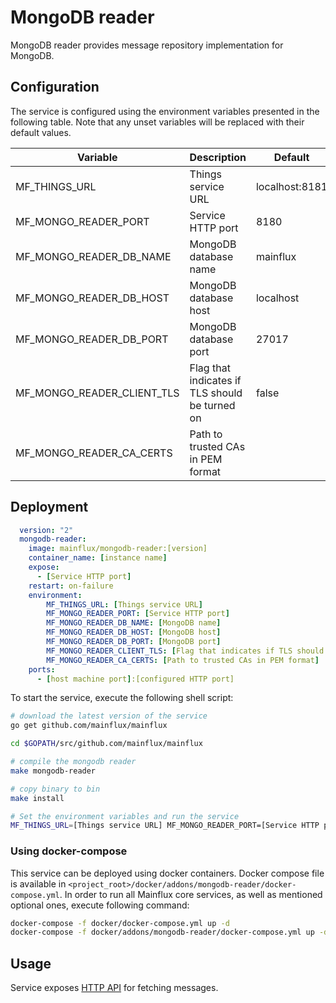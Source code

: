 # MongoDB reader

MongoDB reader provides message repository implementation for MongoDB.

## Configuration

The service is configured using the environment variables presented in the
following table. Note that any unset variables will be replaced with their
default values.

| Variable                   | Description                                    | Default        |
|----------------------------|------------------------------------------------|----------------|
| MF_THINGS_URL              | Things service URL                             | localhost:8181 |
| MF_MONGO_READER_PORT       | Service HTTP port                              | 8180           |
| MF_MONGO_READER_DB_NAME    | MongoDB database name                          | mainflux       |
| MF_MONGO_READER_DB_HOST    | MongoDB database host                          | localhost      |
| MF_MONGO_READER_DB_PORT    | MongoDB database port                          | 27017          |
| MF_MONGO_READER_CLIENT_TLS | Flag that indicates if TLS should be turned on | false          |
| MF_MONGO_READER_CA_CERTS   | Path to trusted CAs in PEM format              |                |

## Deployment

```yaml
  version: "2"
  mongodb-reader:
    image: mainflux/mongodb-reader:[version]
    container_name: [instance name]
    expose:
      - [Service HTTP port]
    restart: on-failure
    environment:
        MF_THINGS_URL: [Things service URL]
        MF_MONGO_READER_PORT: [Service HTTP port]
        MF_MONGO_READER_DB_NAME: [MongoDB name]
        MF_MONGO_READER_DB_HOST: [MongoDB host]
        MF_MONGO_READER_DB_PORT: [MongoDB port]
        MF_MONGO_READER_CLIENT_TLS: [Flag that indicates if TLS should be turned on]
        MF_MONGO_READER_CA_CERTS: [Path to trusted CAs in PEM format]
    ports:
      - [host machine port]:[configured HTTP port]
```

To start the service, execute the following shell script:

```bash
# download the latest version of the service
go get github.com/mainflux/mainflux

cd $GOPATH/src/github.com/mainflux/mainflux

# compile the mongodb reader
make mongodb-reader

# copy binary to bin
make install

# Set the environment variables and run the service
MF_THINGS_URL=[Things service URL] MF_MONGO_READER_PORT=[Service HTTP port] MF_MONGO_READER_DB_NAME=[MongoDB database name] MF_MONGO_READER_DB_HOST=[MongoDB database host] MF_MONGO_READER_DB_PORT=[MongoDB database port] MF_MONGO_READER_CLIENT_TLS=[Flag that indicates if TLS should be turned on] MF_MONGO_READER_CA_CERTS=[Path to trusted CAs in PEM format] $GOBIN/mainflux-mongodb-reader

```

### Using docker-compose

This service can be deployed using docker containers. Docker compose file is
available in `<project_root>/docker/addons/mongodb-reader/docker-compose.yml`.
In order to run all Mainflux core services, as well as mentioned optional ones,
execute following command:

```bash
docker-compose -f docker/docker-compose.yml up -d
docker-compose -f docker/addons/mongodb-reader/docker-compose.yml up -d
```

## Usage

Service exposes [HTTP API][doc] for fetching messages.

[doc]: ../swagger.yml
